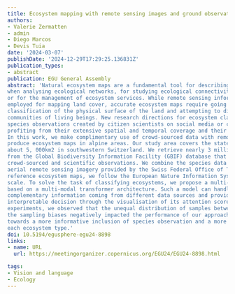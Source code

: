 ```yaml
---
title: Ecosystem mapping with remote sensing images and ground observations
authors:
- Valerie Zermatten
- admin
- Diego Marcos
- Devis Tuia
date: '2024-03-07'
publishDate: '2024-12-29T17:29:25.136831Z'
publication_types:
- abstract
publication: EGU General Assembly
abstract: 'Natural ecosystem maps are a fundamental tool for describing natural habitats. They are used
when analysing ecological networks, for studying ecological connectivity, for conservation planning
or for the management of ecosystem services. While remote sensing information is commonly
employed for mapping land cover, accurate ecosystem maps require going beyond the
classification of the physical surface of the land and attempting to distinguish different
communities of living beings. New research directions for ecosystem classification leverage
species observations created by citizen scientists on social media or crowd-sourcing platforms,
profiting from their extensive spatial and temporal coverage and their low acquisition cost.
In this work, we make complimentary use of crowd-sourced data with remote sensing imagery to
produce ecosystem maps in alpine areas. Our study area covers the state of Valais, a territory of
about 5, 000km2 in southwestern Switzerland. We retrieve nearly 3 million species observations
from the Global Biodiversity Information Facility (GBIF) database that includes governmental,
crowd-sourced and scientific observations. We combine the species data with high-resolution
aerial remote sensing imagery provided by the Swiss Federal Office of Topography swisstopo. As
reference ecosystem maps, we follow the European Nature Information System (EUNIS) at a 100m
scale. To solve the task of classifying ecosystems, we propose a multi-modal data fusion approach
based on a multi-modal transformer architecture. Such a model can handle redundant and
complementary information coming from different data sources and provide an explicit and
interpretable decision through the visualisation of its attention scores. Through our preliminary
experiments, we observed that the unequal distribution of samples between the classes and also
the sampling biases negatively impacted the performance of our approach. We are working
towards a more informative inclusion of species observation and a more balanced learning of
each ecosystem type.'
doi: 10.5194/egusphere-egu24-8898
links:
- name: URL
  url: https://meetingorganizer.copernicus.org/EGU24/EGU24-8898.html

tags:
- Vision and language
- Ecology
---
```


